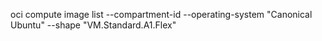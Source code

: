 oci compute image list --compartment-id <compartment-id> --operating-system "Canonical Ubuntu" --shape "VM.Standard.A1.Flex"
